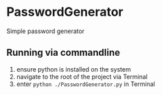 # PasswordGenerator
Simple password generator 

## Running via commandline 
1. ensure python is installed on the system
2. navigate to the root of the project via Terminal
3. enter ```python ./PasswordGenerator.py``` in Terminal

